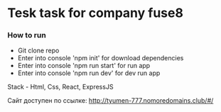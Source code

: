 # Tesk task for company fuse8

### How to run
- Git clone repo
- Enter into console 'npm init' for download dependencies
- Enter into console 'npm run start' for run app
- Enter into console 'npm run dev' for dev run app

Stack - Html, Css, React, ExpressJS

Сайт доступен по ссылке: http://tyumen-777.nomoredomains.club/#/
